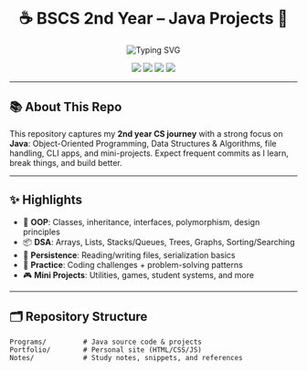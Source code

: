 <h1 align="center">☕ BSCS 2nd Year – Java Projects 🚀</h1>

<!-- Typing banner -->
<p align="center">
  <img src="https://readme-typing-svg.herokuapp.com?font=Fira+Code&pause=1100&color=F78C40&center=true&vCenter=true&width=600&lines=Welcome+to+my+Java+Repository;Learning+OOP+and+Data+Structures;Building+Projects+All+Year+Long;Welcome Here Ni**.+a%E2%9C%85" alt="Typing SVG" />
</p>

<p align="center">
  <a href="https://www.oracle.com/java/"><img src="https://img.shields.io/badge/Java-ED8B00?style=for-the-badge&logo=openjdk&logoColor=white" /></a>
  <a href="https://git-scm.com/"><img src="https://img.shields.io/badge/Git-F05033?style=for-the-badge&logo=git&logoColor=white" /></a>
  <a href="https://github.com"><img src="https://img.shields.io/badge/GitHub-181717?style=for-the-badge&logo=github&logoColor=white" /></a>
  <a href="https://code.visualstudio.com/"><img src="https://img.shields.io/badge/VS%20Code-0078d7?style=for-the-badge&logo=visual-studio-code&logoColor=white" /></a>
</p>

---

## 📚 About This Repo
This repository captures my **2nd year CS journey** with a strong focus on **Java**: Object-Oriented Programming, Data Structures & Algorithms, file handling, CLI apps, and mini-projects. Expect frequent commits as I learn, break things, and build better.

---

## ✨ Highlights
- 🧠 **OOP**: Classes, inheritance, interfaces, polymorphism, design principles
- 📦 **DSA**: Arrays, Lists, Stacks/Queues, Trees, Graphs, Sorting/Searching
- 💾 **Persistence**: Reading/writing files, serialization basics
- 🧪 **Practice**: Coding challenges + problem-solving patterns
- 🎮 **Mini Projects**: Utilities, games, student systems, and more

---

## 🗂️ Repository Structure
```text
Programs/         # Java source code & projects
Portfolio/        # Personal site (HTML/CSS/JS)
Notes/            # Study notes, snippets, and references

